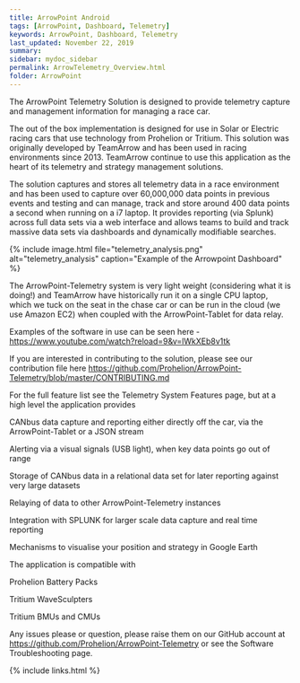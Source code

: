 ```yaml
---
title: ArrowPoint Android
tags: [ArrowPoint, Dashboard, Telemetry]
keywords: ArrowPoint, Dashboard, Telemetry
last_updated: November 22, 2019
summary:
sidebar: mydoc_sidebar
permalink: ArrowTelemetry_Overview.html
folder: ArrowPoint
---
```


The ArrowPoint Telemetry Solution is designed to provide telemetry capture and management information for managing a race car.

The out of the box implementation is designed for use in Solar or Electric racing cars that use technology from Prohelion or Tritium. This solution was originally developed by TeamArrow and has been used in racing environments since 2013. TeamArrow continue to use this application as the heart of its telemetry and strategy management solutions.

The solution captures and stores all telemetry data in a race environment and has been used to capture over 60,000,000 data points in previous events and testing and can manage, track and store around 400 data points a second when running on a i7 laptop. It provides reporting (via Splunk) across full data sets via a web interface and allows teams to build and track massive data sets via dashboards and dynamically modifiable searches.

{% include image.html file="telemetry_analysis.png" alt="telemetry_analysis" caption="Example of the Arrowpoint Dashboard" %}

The ArrowPoint-Telemetry system is very light weight (considering what it is doing!) and TeamArrow have historically run it on a single CPU laptop, which we tuck on the seat in the chase car or can be run in the cloud (we use Amazon EC2) when coupled with the ArrowPoint-Tablet for data relay.

Examples of the software in use can be seen here - https://www.youtube.com/watch?reload=9&v=lWkXEb8v1tk

If you are interested in contributing to the solution, please see our contribution file here
https://github.com/Prohelion/ArrowPoint-Telemetry/blob/master/CONTRIBUTING.md

For the full feature list see the Telemetry System Features page, but at a high level the application provides

CANbus data capture and reporting either directly off the car, via the ArrowPoint-Tablet or a JSON stream

Alerting via a visual signals (USB light), when key data points go out of range

Storage of CANbus data in a relational data set for later reporting against very large datasets

Relaying of data to other ArrowPoint-Telemetry instances

Integration with SPLUNK for larger scale data capture and real time reporting

Mechanisms to visualise your position and strategy in Google Earth

The application is compatible with

Prohelion Battery Packs

Tritium WaveSculpters

Tritium BMUs and CMUs

Any issues please or question, please raise them on our GitHub account at https://github.com/Prohelion/ArrowPoint-Telemetry or see the Software Troubleshooting page.

{% include links.html %}